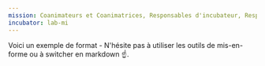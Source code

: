 ```yaml
---
mission: Coanimateurs et Coanimatrices, Responsables d'incubateur, Responsable tech, et membres transverses
incubator: lab-mi
---
```

Voici un exemple de format  - N'hésite pas à utiliser les outils de mis-en-forme ou à switcher en markdown ☝️.

